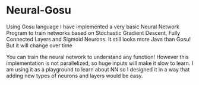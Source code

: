 # Neural-Gosu
Using Gosu language I have implemented a very basic Neural Network Program to train networks based on Stochastic Gradient Descent, Fully Connected Layers and Sigmoid Neurons. It still looks more Java than Gosu! But it will change over time

You can train the neural network to understand any function! However this implementation is not parallelized, so huge inputs will make it slow to learn.
I am using it as a playground to learn about NN so I designed it in a way that adding new types of neurons and layers would be easy.
